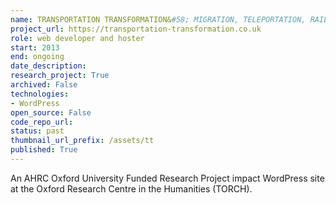 ```yaml
---
name: TRANSPORTATION TRANSFORMATION&#58; MIGRATION, TELEPORTATION, RAILWAYS
project_url: https://transportation-transformation.co.uk
role: web developer and hoster
start: 2013
end: ongoing
date_description: 
research_project: True
archived: False
technologies: 
- WordPress
open_source: False
code_repo_url: 
status: past
thumbnail_url_prefix: /assets/tt
published: True
---
```

An AHRC Oxford University Funded Research Project impact WordPress site at the Oxford Research Centre in the Humanities (TORCH).
